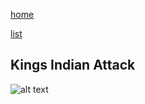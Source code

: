 [home](/zaliczeniowe1awww/)

[list](/zaliczeniowe1awww/list)

## Kings Indian Attack

![alt text](https://www.thechesswebsite.com/wp-content/uploads/2014/05/kings-indian-attack-featured1.jpg "Kings Indian Attack")
